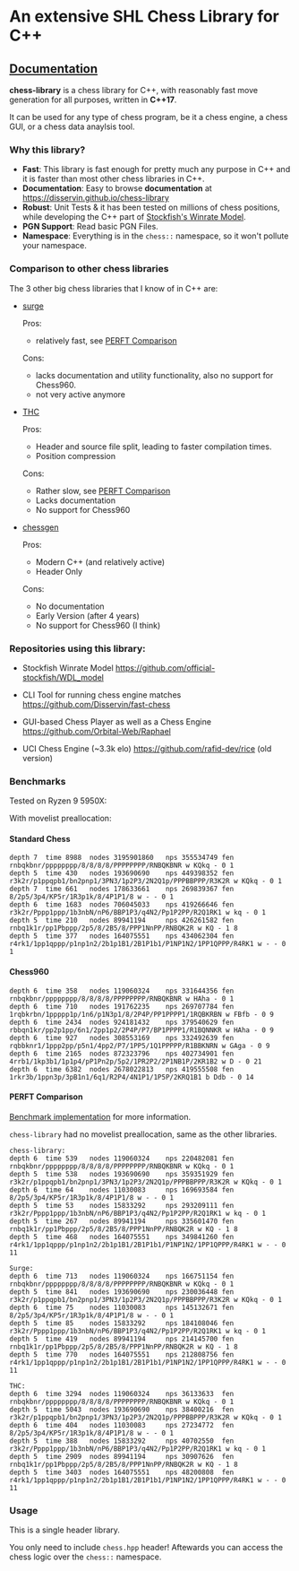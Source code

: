# An extensive SHL Chess Library for C++

## [Documentation](https://disservin.github.io/chess-library)

**chess-library** is a chess library for C++, with reasonably fast move generation for all purposes, written in **C++17**.

It can be used for any type of chess program, be it a chess engine, a chess GUI, or a chess data anaylsis tool.

### Why this library?

- **Fast**: This library is fast enough for pretty much any purpose in C++ and it is faster than most other chess libraries in C++.
- **Documentation**: Easy to browse **documentation** at https://disservin.github.io/chess-library
- **Robust**: Unit Tests & it has been tested on millions of chess positions, while developing the C++ part of [Stockfish's Winrate Model](https://github.com/official-stockfish/WDL_model).
- **PGN Support**: Read basic PGN Files.
- **Namespace**: Everything is in the `chess::` namespace, so it won't pollute your namespace.

### Comparison to other chess libraries

The 3 other big chess libraries that I know of in C++ are:

- [surge](https://github.com/nkarve/surge)

  Pros:

  - relatively fast, see [PERFT Comparison](#perft-comparison)

  Cons:

  - lacks documentation and utility functionality, also no support for Chess960.
  - not very active anymore

- [THC](https://github.com/billforsternz/thc-chess-library)

  Pros:

  - Header and source file split, leading to faster compilation times.
  - Position compression

  Cons:

  - Rather slow, see [PERFT Comparison](#perft-comparison)
  - Lacks documentation
  - No support for Chess960

- [chessgen](https://github.com/markhc/chessgen)

  Pros:

  - Modern C++ (and relatively active)
  - Header Only

  Cons:

  - No documentation
  - Early Version (after 4 years)
  - No support for Chess960 (I think)

### Repositories using this library:

- Stockfish Winrate Model
  https://github.com/official-stockfish/WDL_model

- CLI Tool for running chess engine matches
  https://github.com/Disservin/fast-chess

- GUI-based Chess Player as well as a Chess Engine
  https://github.com/Orbital-Web/Raphael

- UCI Chess Engine (~3.3k elo)
  https://github.com/rafid-dev/rice (old version)

### Benchmarks

Tested on Ryzen 9 5950X:

With movelist preallocation:

#### Standard Chess

```
depth 7  time 8988  nodes 3195901860   nps 355534749 fen rnbqkbnr/pppppppp/8/8/8/8/PPPPPPPP/RNBQKBNR w KQkq - 0 1
depth 5  time 430   nodes 193690690    nps 449398352 fen r3k2r/p1ppqpb1/bn2pnp1/3PN3/1p2P3/2N2Q1p/PPPBBPPP/R3K2R w KQkq - 0 1
depth 7  time 661   nodes 178633661    nps 269839367 fen 8/2p5/3p4/KP5r/1R3p1k/8/4P1P1/8 w - - 0 1
depth 6  time 1683  nodes 706045033    nps 419266646 fen r3k2r/Pppp1ppp/1b3nbN/nP6/BBP1P3/q4N2/Pp1P2PP/R2Q1RK1 w kq - 0 1
depth 5  time 210   nodes 89941194     nps 426261582 fen rnbq1k1r/pp1Pbppp/2p5/8/2B5/8/PPP1NnPP/RNBQK2R w KQ - 1 8
depth 5  time 377   nodes 164075551    nps 434062304 fen r4rk1/1pp1qppp/p1np1n2/2b1p1B1/2B1P1b1/P1NP1N2/1PP1QPPP/R4RK1 w - - 0 1
```

#### Chess960

```
depth 6  time 358   nodes 119060324    nps 331644356 fen rnbqkbnr/pppppppp/8/8/8/8/PPPPPPPP/RNBQKBNR w HAha - 0 1
depth 6  time 710   nodes 191762235    nps 269707784 fen 1rqbkrbn/1ppppp1p/1n6/p1N3p1/8/2P4P/PP1PPPP1/1RQBKRBN w FBfb - 0 9
depth 6  time 2434  nodes 924181432    nps 379540629 fen rbbqn1kr/pp2p1pp/6n1/2pp1p2/2P4P/P7/BP1PPPP1/R1BQNNKR w HAha - 0 9
depth 6  time 927   nodes 308553169    nps 332492639 fen rqbbknr1/1ppp2pp/p5n1/4pp2/P7/1PP5/1Q1PPPPP/R1BBKNRN w GAga - 0 9
depth 6  time 2165  nodes 872323796    nps 402734901 fen 4rrb1/1kp3b1/1p1p4/pP1Pn2p/5p2/1PR2P2/2P1NB1P/2KR1B2 w D - 0 21
depth 6  time 6382  nodes 2678022813   nps 419555508 fen 1rkr3b/1ppn3p/3pB1n1/6q1/R2P4/4N1P1/1P5P/2KRQ1B1 b Ddb - 0 14
```

#### PERFT Comparison

[Benchmark implementation](./comparison/benchmark.cpp) for more information.

`chess-library` had no movelist preallocation, same as the other libraries.

```
chess-library:
depth 6  time 539   nodes 119060324    nps 220482081 fen rnbqkbnr/pppppppp/8/8/8/8/PPPPPPPP/RNBQKBNR w KQkq - 0 1
depth 5  time 538   nodes 193690690    nps 359351929 fen r3k2r/p1ppqpb1/bn2pnp1/3PN3/1p2P3/2N2Q1p/PPPBBPPP/R3K2R w KQkq - 0 1
depth 6  time 64    nodes 11030083     nps 169693584 fen 8/2p5/3p4/KP5r/1R3p1k/8/4P1P1/8 w - - 0 1
depth 5  time 53    nodes 15833292     nps 293209111 fen r3k2r/Pppp1ppp/1b3nbN/nP6/BBP1P3/q4N2/Pp1P2PP/R2Q1RK1 w kq - 0 1
depth 5  time 267   nodes 89941194     nps 335601470 fen rnbq1k1r/pp1Pbppp/2p5/8/2B5/8/PPP1NnPP/RNBQK2R w KQ - 1 8
depth 5  time 468   nodes 164075551    nps 349841260 fen r4rk1/1pp1qppp/p1np1n2/2b1p1B1/2B1P1b1/P1NP1N2/1PP1QPPP/R4RK1 w - - 0 11

Surge:
depth 6  time 713   nodes 119060324    nps 166751154 fen rnbqkbnr/pppppppp/8/8/8/8/PPPPPPPP/RNBQKBNR w KQkq - 0 1
depth 5  time 841   nodes 193690690    nps 230036448 fen r3k2r/p1ppqpb1/bn2pnp1/3PN3/1p2P3/2N2Q1p/PPPBBPPP/R3K2R w KQkq - 0 1
depth 6  time 75    nodes 11030083     nps 145132671 fen 8/2p5/3p4/KP5r/1R3p1k/8/4P1P1/8 w - - 0 1
depth 5  time 85    nodes 15833292     nps 184108046 fen r3k2r/Pppp1ppp/1b3nbN/nP6/BBP1P3/q4N2/Pp1P2PP/R2Q1RK1 w kq - 0 1
depth 5  time 419   nodes 89941194     nps 214145700 fen rnbq1k1r/pp1Pbppp/2p5/8/2B5/8/PPP1NnPP/RNBQK2R w KQ - 1 8
depth 5  time 770   nodes 164075551    nps 212808756 fen r4rk1/1pp1qppp/p1np1n2/2b1p1B1/2B1P1b1/P1NP1N2/1PP1QPPP/R4RK1 w - - 0 11

THC:
depth 6  time 3294  nodes 119060324    nps 36133633  fen rnbqkbnr/pppppppp/8/8/8/8/PPPPPPPP/RNBQKBNR w KQkq - 0 1
depth 5  time 5043  nodes 193690690    nps 38400216  fen r3k2r/p1ppqpb1/bn2pnp1/3PN3/1p2P3/2N2Q1p/PPPBBPPP/R3K2R w KQkq - 0 1
depth 6  time 404   nodes 11030083     nps 27234772  fen 8/2p5/3p4/KP5r/1R3p1k/8/4P1P1/8 w - - 0 1
depth 5  time 388   nodes 15833292     nps 40702550  fen r3k2r/Pppp1ppp/1b3nbN/nP6/BBP1P3/q4N2/Pp1P2PP/R2Q1RK1 w kq - 0 1
depth 5  time 2909  nodes 89941194     nps 30907626  fen rnbq1k1r/pp1Pbppp/2p5/8/2B5/8/PPP1NnPP/RNBQK2R w KQ - 1 8
depth 5  time 3403  nodes 164075551    nps 48200808  fen r4rk1/1pp1qppp/p1np1n2/2b1p1B1/2B1P1b1/P1NP1N2/1PP1QPPP/R4RK1 w - - 0 11
```

### Usage

This is a single header library.

You only need to include `chess.hpp` header!
Aftewards you can access the chess logic over the `chess::` namespace.
